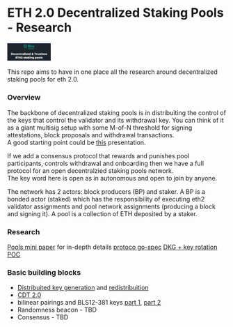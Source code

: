 # ETH 2.0 Decentralized Staking Pools - Research
[<img src="./img/header.png" width="100">](https://www.bloxstaking.com/)

This repo aims to have in one place all the research around decentralized staking pools for eth 2.0.

### Overview
The backbone of decentralized staking pools is in distribuiting the control of the keys that control the validator and its withdrawal key. You can think of it as a giant multisig setup with some M-of-N threshold for signing attestations, block proposals and withdrawal transactions.\
A good starting point could be [this](https://www.youtube.com/watch?v=Jtz9b7yWbLo) presentation.

If we add a consensus protocol that rewards and punishes pool participants, controls withdrawal and onboarding then we have a full protocol for an open decentralzied staking pools network.\
The key word here is open as in autonomous and open to join by anyone.

The network has 2 actors: block producers (BP) and staker. 
A BP is a bonded actor (staked)  which has the responsibility of executing eth2 validator assignments and pool network assignments (producing a block and signing it).
A pool is a collection of ETH deposited by a staker.

### Research
[Pools mini paper]() for in-depth details
[protoco go-spec]()
[DKG + key rotation POC](https://github.com/bloxapp/eth2-staking-pools-research/tree/master/go_minimal_pool)

### Basic building blocks

- [Distribuited key generation](https://github.com/bloxapp/eth2-staking-pools-research/blob/master/dkg.md) and [redistribuition](https://github.com/bloxapp/eth2-staking-pools-research/blob/master/pool_rotation.md)
- [CDT 2.0](https://github.com/bloxapp/eth2-staking-pools-research/blob/master/cdt2.md)
- bilinear pairings and BLS12-381 keys [part 1](https://medium.com/@alonmuroch_65570/bls-signatures-part-1-overview-47d9eebf1c75), [part 2](https://medium.com/@alonmuroch_65570/bls-signatures-part-2-key-concepts-of-pairings-27a8a9533d0c)
- Randomness beacon - TBD
- Consensus - TBD
